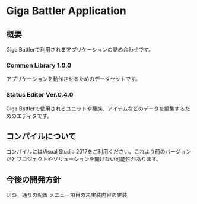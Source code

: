 # Giga Battler Application
## 概要
Giga Battlerで利用されるアプリケーションの詰め合わせです。
### Common Library 1.0.0
アプリケーションを動作させるためのデータセットです。
### Status Editor Ver.0.4.0
Giga Battlerで使用されるユニットや種族、アイテムなどのデータを編集するためのエディタです。
## コンパイルについて
コンパイルにはVisual Studio 2017をご利用ください。これより前のバージョンだとプロジェクトやソリューションを開けない可能性があります。
## 今後の開発方針
UIの一通りの配置
メニュー項目の未実装内容の実装
